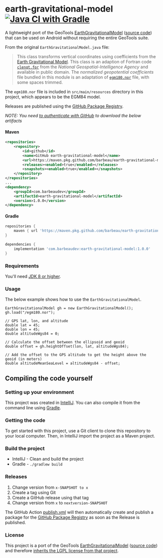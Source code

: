# earth-gravitational-model [![Java CI with Gradle](https://github.com/barbeau/earth-gravitational-model/actions/workflows/gradle.yml/badge.svg)](https://github.com/barbeau/earth-gravitational-model/actions/workflows/gradle.yml)
A lightweight port of the GeoTools [EarthGravitationalModel](http://docs.geotools.org/latest/javadocs/org/geotools/referencing/operation/transform/EarthGravitationalModel.html) ([source code](https://github.com/geotools/geotools/blob/master/modules/plugin/referencing3D/src/main/java/org/geotools/referencing/operation/transform/EarthGravitationalModel.java)) that can be used on Android without requiring the entire GeoTools suite.

From the original `EarthGravitationalModel.java` file:

>This class transforms vertical coordinates using coefficients from the <A HREF="http://earth-info.nima.mil/GandG/wgs84/gravitymod/wgs84_180/wgs84_180.html">Earth Gravitational Model</A>.
This class is an adaption of Fortran code <code><a href="http://earth-info.nga.mil/GandG/wgs84/gravitymod/wgs84_180/clenqt.for">clenqt.for</a></code> from the <cite>National Geospatial-Intelligence Agency</cite> and available in public domain. The <cite>normalized geopotential coefficients</cite> file bundled in this module is an adaptation of <code><a href="http://earth-info.nima.mil/GandG/wgs84/gravitymod/wgs84_180/egm180.nor">egm180.nor</a></code> file, with some spaces trimmed.

The `egm180.nor` file is included in `src/main/resources` directory in this project, which appears to be the EGM84 model.

Releases are published using the [GitHub Package Registry](https://docs.github.com/en/actions/publishing-packages/publishing-java-packages-with-gradle).

*NOTE: You need [to authenticate with GitHub](https://github.com/TobseF/github-plugin-registry-example#enable-authentication) to download the below artifacts*

#### Maven

```xml
<repositories>
    <repository>
        <id>github</id>
        <name>GitHub earth-gravitational-model</name>
        <url>https://maven.pkg.github.com/barbeau/earth-gravitational-model</url>
        <releases><enabled>true</enabled></releases>
        <snapshots><enabled>true</enabled></snapshots>
    </repository>
</repositories>
...
<dependency>
    <groupId>com.barbeaudev</groupId>
    <artifactId>earth-gravitational-model</artifactId>
    <version>1.0.0</version>
</dependency>
```

#### Gradle

```groovy
repositories {
    maven { url 'https://maven.pkg.github.com/barbeau/earth-gravitational-model' }
}
    
dependencies {
    implementation 'com.barbeaudev:earth-gravitational-model:1.0.0'
}
```

### Requirements

You'll need [JDK 8 or higher](http://www.oracle.com/technetwork/java/javase/downloads/index.html).

### Usage

The below example shows how to use the `EarthGravitationalModel`.

~~~
EarthGravitationalModel gh = new EarthGravitationalModel();
gh.load("/egm180.nor");

// GPS lat, lon, and altitude
double lat = 45;
double lon = 45;
double altitudeWgs84 = 0;

// Calculate the offset between the ellipsoid and geoid
double offset = gh.heightOffset(lon, lat, altitudeWgs84);

// Add the offset to the GPS altitude to get the height above the geoid (in meters)
double altitudeMeanSeaLevel = altitudeWgs84 - offset;
~~~

## Compiling the code yourself

### Setting up your environment

This project was created in [IntelliJ](https://www.jetbrains.com/idea/).  You can also compile it from the command line using [Gradle](https://gradle.org/).

### Getting the code

To get started with this project, use a Git client to clone this repository to your local computer.  Then, in IntelliJ import the project as a Maven project.

### Build the project

* IntelliJ - Clean and build the project
* Gradle - `./gradlew build`

### Releases

1. Change version from `x-SNAPSHOT to x`
2. Create a tag using Git
3. Create a GitHub release using that tag
4. Change version from `x` to `nextversion-SNAPSHOT`

The GitHub Action [publish.yml](.github/workflows/publish.yml) will then automatically create and publish a package for the [GitHub Package Registry](https://docs.github.com/en/actions/publishing-packages/publishing-java-packages-with-gradle) as soon as the Release is published.

### License

This project is a port of the GeoTools [EarthGravitationalModel](http://docs.geotools.org/latest/javadocs/org/geotools/referencing/operation/transform/EarthGravitationalModel.html) ([source code](https://github.com/geotools/geotools/blob/master/modules/plugin/referencing3D/src/main/java/org/geotools/referencing/operation/transform/EarthGravitationalModel.java)) and therefore [inherits the LGPL license from that project](https://docs.geotools.org/latest/userguide/welcome/license.html).
